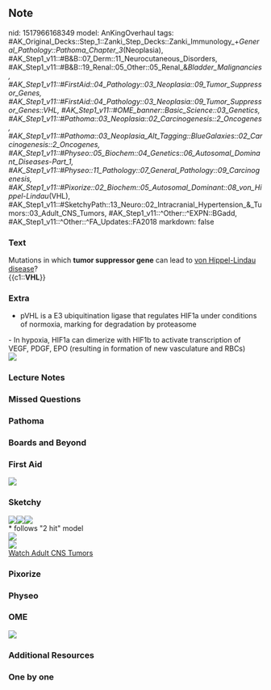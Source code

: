 ## Note
nid: 1517966168349
model: AnKingOverhaul
tags: #AK_Original_Decks::Step_1::Zanki_Step_Decks::Zanki_Immunology_+_General_Pathology::Pathoma_Chapter_3_(Neoplasia), #AK_Step1_v11::#B&B::07_Derm::11_Neurocutaneous_Disorders, #AK_Step1_v11::#B&B::19_Renal::05_Other::05_Renal_&_Bladder_Malignancies, #AK_Step1_v11::#FirstAid::04_Pathology::03_Neoplasia::09_Tumor_Suppressor_Genes, #AK_Step1_v11::#FirstAid::04_Pathology::03_Neoplasia::09_Tumor_Suppressor_Genes::VHL, #AK_Step1_v11::#OME_banner::Basic_Science::03_Genetics, #AK_Step1_v11::#Pathoma::03_Neoplasia::02_Carcinogenesis::2_Oncogenes, #AK_Step1_v11::#Pathoma::03_Neoplasia_Alt_Tagging::BlueGalaxies::02_Carcinogenesis::2_Oncogenes, #AK_Step1_v11::#Physeo::05_Biochem::04_Genetics::06_Autosomal_Dominant_Diseases_-_Part_1, #AK_Step1_v11::#Physeo::11_Pathology::07_General_Pathology::09_Carcinogenesis, #AK_Step1_v11::#Pixorize::02_Biochem::05_Autosomal_Dominant::08_von_Hippel-Lindau_(VHL), #AK_Step1_v11::#SketchyPath::13_Neuro::02_Intracranial_Hypertension_&_Tumors::03_Adult_CNS_Tumors, #AK_Step1_v11::^Other::^EXPN::BGadd, #AK_Step1_v11::^Other::^FA_Updates::FA2018
markdown: false

### Text
<div>
  Mutations in which <b>tumor suppressor gene</b> can lead to
  <u>von Hippel-Lindau disease</u>?
</div>
<div>
  <div>
    <div>
      {{c1::<b>VHL</b>}}
    </div>
  </div>
</div>

### Extra
- pVHL is a E3 ubiquitination ligase that regulates HIF1a under
conditions of normoxia, marking for degradation by proteasome
<div>
  - In hypoxia, HIF1a can dimerize with HIF1b to activate
  transcription of VEGF, PDGF, EPO (resulting in formation of new
  vasculature and RBCs)
  <div><img src="paste-83799106912257.jpg"></div>
</div>

### Lecture Notes


### Missed Questions


### Pathoma


### Boards and Beyond


### First Aid
<img src="paste-136524125438419.jpg" class="resizer">

### Sketchy
<div><img src="Screen%20Shot%202020-03-09%20at%2012.04.21%20AM.JPG"
class="resizer"><img src=
"Screen%20Shot%202020-03-09%20at%2012.04.32%20AM.JPG" class=
"resizer"><img src="Zoverall%20picture%20(88)_1566160514431.JPG"
class="resizer"></div>
<div>
  <div>
    * follows "2 hit" model
  </div>
  <div>
    <div><img src=
    "Screen%20Shot%202019-11-29%20at%2012.38.29%20PM.png" class=
    "resizer"></div>
    <div><img src=
    "Screen%20Shot%202019-12-28%20at%206.25.51%20PM.JPG" class=
    "resizer"></div>
  </div>
</div><a href=
"https://dashboard.sketchy.com/study/medical/courses/medical-pathophysiology/units/medical-pathophysiology-neuro/videos/medical-pathophysiology-neuro-intracranial-hypertension-and-tumors-adult-cns-tumors?utm_source=anki&utm_medium=partnership&utm_campaign=february_update&utm_content=medical">Watch
Adult CNS Tumors</a>

### Pixorize


### Physeo


### OME
<div class="ome-widget">
  <a href="https://onlinemeded.org/spa/genetics?ref=anki"><img src=
  "_OME_AnkiFlashcards_Topic_4.png"></a>
</div>

### Additional Resources


### One by one

